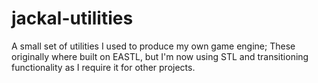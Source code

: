 # jackal-utilities
A small set of utilities I used to produce my own game engine; These originally where built on EASTL, but I'm now using STL and transitioning functionality as I require it for other projects.
